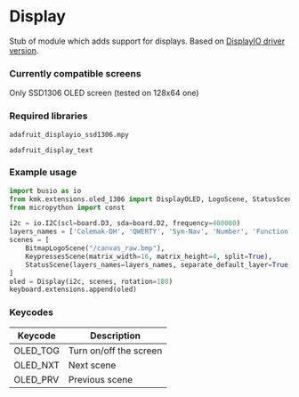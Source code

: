 # Display

Stub of module which adds support for displays. Based
on [DisplayIO driver version](https://github.com/adafruit/Adafruit_CircuitPython_DisplayIO_SSD1306/).

### Currently compatible screens

Only SSD1306 OLED screen (tested on 128x64 one)

### Required libraries

`adafruit_displayio_ssd1306.mpy`

`adafruit_display_text`

### Example usage

```python
import busio as io
from kmk.extensions.oled_1306 import DisplayOLED, LogoScene, StatusScene, KeypressesScene
from micropython import const

i2c = io.I2C(scl=board.D3, sda=board.D2, frequency=400000)
layers_names = ['Colemak-DH', 'QWERTY', 'Sym-Nav', 'Number', 'Function']
scenes = [
    BitmapLogoScene("/canvas_raw.bmp"),
    KeypressesScene(matrix_width=16, matrix_height=4, split=True),
    StatusScene(layers_names=layers_names, separate_default_layer=True, rgb_ext=rgb_ext),
]
oled = Display(i2c, scenes, rotation=180)
keyboard.extensions.append(oled)
```

### Keycodes

|Keycode        | Description            |
|---------------|------------------------|
|OLED_TOG       | Turn on/off the screen |
|OLED_NXT       | Next scene             |
|OLED_PRV       | Previous scene         |